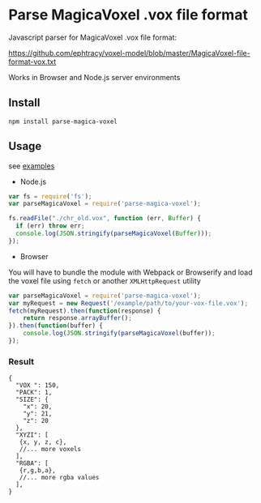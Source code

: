 # Parse MagicaVoxel .vox file format
Javascript parser for MagicaVoxel .vox file format:

https://github.com/ephtracy/voxel-model/blob/master/MagicaVoxel-file-format-vox.txt

Works in Browser and Node.js server environments

## Install

```
npm install parse-magica-voxel
```

## Usage
see [examples](/example)

* Node.js
```javascript
var fs = require('fs');
var parseMagicaVoxel = require('parse-magica-voxel');

fs.readFile("./chr_old.vox", function (err, Buffer) {
  if (err) throw err;
  console.log(JSON.stringify(parseMagicaVoxel(Buffer)));
});
```

* Browser

You will have to bundle the module with Webpack or Browserify and load the voxel file using `fetch` or another `XMLHttpRequest` utility
```javascript
var parseMagicaVoxel = require('parse-magica-voxel');
var myRequest = new Request('/example/path/to/your-vox-file.vox');
fetch(myRequest).then(function(response) {
    return response.arrayBuffer();
}).then(function(buffer) {
    console.log(JSON.stringify(parseMagicaVoxel(buffer));
});
```

### Result
```
{
  "VOX ": 150,
  "PACK": 1,
  "SIZE": {
    "x": 20,
    "y": 21,
    "z": 20
  },
  "XYZI": [
   {x, y, z, c},
   //... more voxels
  ],
  "RGBA": [
   {r,g,b,a},
   //... more rgba values
  ],
}
```

